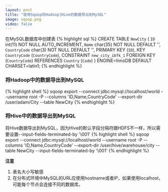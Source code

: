```yaml
---
layout: post
title: "使用Sqoop将Hadoop|Hive的数据导出到MySQL"
image: sqoop.png
video: false
---
```

在MySQL数据库中创建表
{% highlight sql %}
CREATE TABLE `NewCity` (
  `ID` int(11) NOT NULL AUTO_INCREMENT,
  `Name` char(35) NOT NULL DEFAULT '',
  `CountryCode` char(3) NOT NULL DEFAULT '',
  PRIMARY KEY (`ID`),
  KEY `CountryCode` (`CountryCode`),
  CONSTRAINT `new_city_ibfk_1` FOREIGN KEY (`CountryCode`) REFERENCES `Country` (`Code`)
) ENGINE=InnoDB DEFAULT CHARSET=latin1;
{% endhighlight %}

### 将Hadoop中的数据导出到MySQL

{% highlight shell %}
sqoop export --connect jdbc:mysql://localhost/world --username root -P --columns 'ID,Name,CountryCode' --export-dir /user/adam/City --table NewCity
{% endhighlight %}

### 将Hive中的数据导出到MySQL

将Hive数据导出到MySQL，因为Hive的默认字段分隔符跟HDFS不一样，所以需要设置--input-fields-terminated-by '\001'
{% highlight shell %}
sqoop export --connect jdbc:mysql://localhost/world --username root -P --columns 'ID,Name,CountryCode' --export-dir /user/hive/warehouse/city --table NewCity --input-fields-terminated-by '\001'
{% endhighlight %}

**注意**

1. 表名大小写敏感
2. 在分布式环境中MySQL的URL应使用hostname或者IP，如果使用localhost，可能每个节点会连接不同的数据库。
